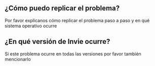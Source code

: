 ## ¿Cómo puedo replicar el problema?
Por favor explicanos cómo replicar el problema paso a paso y en qué sistema operativo ocurre

## ¿En qué versión de Invie ocurre?
Si este problema ocurre en todas las versiones por favor también mencionarlo
